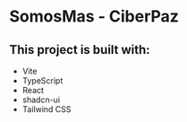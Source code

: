 # SomosMas - CiberPaz

## This project is built with:

- Vite
- TypeScript
- React
- shadcn-ui
- Tailwind CSS

